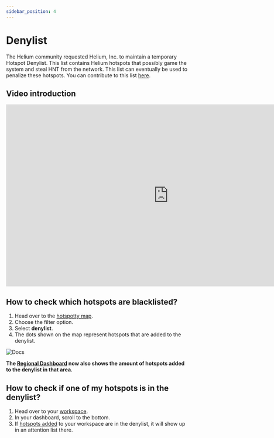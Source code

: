 ```yaml
---
sidebar_position: 4
---
```


# Denylist

The Helium community requested Helium, Inc. to maintain a temporary Hotspot Denylist. This list contains Helium hotspots that possibly game the system and steal HNT from the network. This list can eventually be used to penalize these hotspots. You can contribute to this list [here](https://github.com/helium/denylist).

## Video introduction

<div class="videoWrapper">
    <iframe width="885" height="498" src="https://www.youtube.com/embed/4VkaltlEUww" title="YouTube video player" frameborder="0" allow="accelerometer; autoplay; clipboard-write; encrypted-media; gyroscope; picture-in-picture" allowfullscreen></iframe>
</div>

## How to check which hotspots are blacklisted?

1. Head over to the [hotspotty map](https://app.hotspotty.net/hotspots).
2. Choose the filter option.
3. Select **denylist**.
4. The dots shown on the map represent hotspots that are added to the denylist.

![Docs](/img/advanced/denylist-1.png)

**The [Regional Dashboard](/getting-started/understand-your-area-and-account-verification#regional-dashboard) now also shows the amount of hotspots added to the denylist in that area.**

## How to check if one of my hotspots is in the denylist?

1. Head over to your [workspace](https://app.hotspotty.net/workspace/dashboard).
2. In your dashboard, scroll to the bottom.
3. If [hotspots added](../Visualize%20&%20Understand/manage-hotspots) to your workspace are in the denylist, it will show up in an attention list there.
